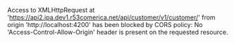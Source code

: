 Access to XMLHttpRequest at 'https://api2.ipa.dev1.r53comerica.net/api/customer/v1/customer/' from origin 'http://localhost:4200' has been blocked by CORS policy: No 'Access-Control-Allow-Origin' header is present on the requested resource.
